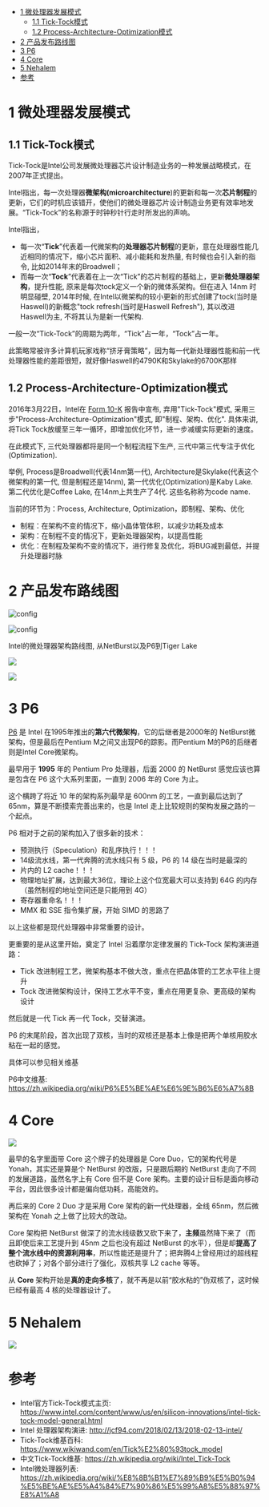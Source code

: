 
<!-- @import "[TOC]" {cmd="toc" depthFrom=1 depthTo=6 orderedList=false} -->

<!-- code_chunk_output -->

* [1 微处理器发展模式](#1-微处理器发展模式)
	* [1.1 Tick\-Tock模式](#11-tick-tock模式)
	* [1.2 Process\-Architecture\-Optimization模式](#12-process-architecture-optimization模式)
* [2 产品发布路线图](#2-产品发布路线图)
* [3 P6](#3-p6)
* [4 Core](#4-core)
* [5 Nehalem](#5-nehalem)
* [参考](#参考)

<!-- /code_chunk_output -->

# 1 微处理器发展模式

## 1.1 Tick\-Tock模式

Tick-Tock是Intel公司发展微处理器芯片设计制造业务的一种发展战略模式，在2007年正式提出。

Intel指出，每一次处理器**微架构(microarchitecture**)的更新和每一次**芯片制程**的更新，它们的时机应该错开，使他们的微处理器芯片设计制造业务更有效率地发展。“Tick-Tock”的名称源于时钟秒针行走时所发出的声响。

Intel指出，

- 每一次“**Tick**”代表着一代微架构的**处理器芯片制程**的更新，意在处理器性能几近相同的情况下，缩小芯片面积、减小能耗和发热量, 有时候也会引入新的指令, 比如2014年末的Broadwell；
- 而每一次“**Tock**”代表着在上一次“Tick”的芯片制程的基础上，更新**微处理器架构**，提升性能, 原来是每次tock定义一个新的微体系架构。但在进入 14nm 时明显碰壁, 2014年时候, 在Intel以微架构的较小更新的形式创建了tock(当时是Haswell)的新概念"tock refresh(当时是Haswell Refresh"), 其以改进Haswell为主, 不将其认为是新一代架构. 

一般一次“Tick-Tock”的周期为两年，“Tick”占一年，“Tock”占一年。

此策略常被许多计算机玩家戏称“挤牙膏策略”，因为每一代新处理器性能和前一代处理器性能的差距很短，就好像Haswell的4790K和Skylake的6700K那样

## 1.2 Process\-Architecture\-Optimization模式

2016年3月22日，Intel在 [Form 10-K](https://www.wikiwand.com/en/Form_10-K) 报告中宣布, 弃用"Tick\-Tock"模式, 采用三步"Process\-Architecture\-Optimization"模式, 即"制程、架构、优化". 具体来讲, 将Tick Tock放缓至三年一循环，即增加优化环节，进一步减缓实际更新的速度。

在此模式下, 三代处理器都将是同一个制程流程下生产, 三代中第三代专注于优化(Optimization).

举例, Process是Broadwell(代表14nm第一代), Architecture是Skylake(代表这个微架构的第一代, 但是制程还是14nm), 第一代优化(Optimization)是Kaby Lake. 第二代优化是Coffee Lake, 在14nm上共生产了4代. 这些名称称为code name.

当前的环节为：Process, Architecture, Optimization，即制程、架构、优化

- 制程：在架构不变的情况下，缩小晶体管体积，以减少功耗及成本
- 架构：在制程不变的情况下，更新处理器架构，以提高性能
- 优化：在制程及架构不变的情况下，进行修复及优化，将BUG减到最低，并提升处理器时脉

# 2 产品发布路线图

![config](./images/55.png)

![config](./images/56.png)

Intel的微处理器架构路线图, 从NetBurst以及P6到Tiger Lake

![](./images/2019-04-18-13-52-28.png)

![](./images/2019-04-18-13-52-50.png)

# 3 P6

[P6](https://www.wikiwand.com/en/P6_(microarchitecture)) 是 Intel 在1995年推出的**第六代微架构**，它的后继者是2000年的 NetBurst微架构，但是最后在Pentium M之间又出现P6的踪影。而Pentium M的P6的后继者则是Intel Core微架构。

最早用于 **1995** 年的 Pentium Pro 处理器，后面 2000 的 NetBurst 感觉应该也算是包含在 P6 这个大系列里面，一直到 2006 年的 Core 为止。

这个横跨了将近 10 年的架构系列最早是 600nm 的工艺，一直到最后达到了 65nm，算是不断摸索完善出来的，也是 Intel 走上比较规则的架构发展之路的一个起点。

P6 相对于之前的架构加入了很多新的技术：

- 预测执行（Speculation）和乱序执行！！！
- 14级流水线，第一代奔腾的流水线只有 5 级，P6 的 14 级在当时是最深的
- 片内的 L2 cache！！！
- 物理地址扩展，达到最大36位，理论上这个位宽最大可以支持到 64G 的内存（虽然制程的地址空间还是只能用到 4G）
- 寄存器重命名！！！
- MMX 和 SSE 指令集扩展，开始 SIMD 的思路了

以上这些都是现代处理器中非常重要的设计。

更重要的是从这里开始，奠定了 Intel 沿着摩尔定律发展的 Tick-Tock 架构演进道路：

- Tick 改进制程工艺，微架构基本不做大改，重点在把晶体管的工艺水平往上提升
- Tock 改进微架构设计，保持工艺水平不变，重点在用更复杂、更高级的架构设计

然后就是一代 Tick 再一代 Tock，交替演进。

P6 的末尾阶段，首次出现了双核，当时的双核还是基本上像是把两个单核用胶水粘在一起的感觉。

具体可以参见相关维基

P6中文维基: https://zh.wikipedia.org/wiki/P6%E5%BE%AE%E6%9E%B6%E6%A7%8B

# 4 Core

![](./images/2019-04-18-14-04-54.png)

最早的名字里面带 Core 这个牌子的处理器是 Core Duo，它的架构代号是 Yonah，其实还是算是个 NetBurst 的改版，只是跟后期的 NetBurst 走向了不同的发展道路，虽然名字上有 Core 但不是 Core 架构。主要的设计目标是面向移动平台，因此很多设计都是偏向低功耗，高能效的。

再后来的 Core 2 Duo 才是采用 Core 架构的新一代处理器，全线 65nm，然后微架构在 Yonah 之上做了比较大的改动。

Core 架构把 NetBurst 做深了的流水线级数又砍下来了，**主频**虽然降下来了（而且即使后来工艺提升到 45nm 之后也没有超过 NetBurst 的水平），但是却**提高了整个流水线中的资源利用率**，所以性能还是提升了；把奔腾4上曾经用过的超线程也砍掉了；对各个部分进行了强化，双核共享 L2 cache 等等。

从 **Core** 架构开始是**真的走向多核**了，就不再是以前“胶水粘的”伪双核了，这时候已经有最高 4 核的处理器设计了。

# 5 Nehalem

![](./images/2019-04-18-14-06-17.png)



# 参考

- Intel官方Tick\-Tock模式主页: https://www.intel.com/content/www/us/en/silicon-innovations/intel-tick-tock-model-general.html
- Intel 处理器架构演进: http://jcf94.com/2018/02/13/2018-02-13-intel/
- Tick-Tock维基百科: https://www.wikiwand.com/en/Tick%E2%80%93tock_model
- 中文Tick-Tock维基: https://zh.wikipedia.org/wiki/Intel_Tick-Tock
- Intel微处理器列表: https://zh.wikipedia.org/wiki/%E8%8B%B1%E7%89%B9%E5%B0%94%E5%BE%AE%E5%A4%84%E7%90%86%E5%99%A8%E5%88%97%E8%A1%A8


